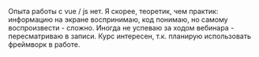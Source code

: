 Опыта работы с vue / js нет. Я скорее, теоретик, чем практик: информацию на экране воспринимаю, код понимаю, но самому воспроизвести - сложно. Иногда не успеваю за ходом вебинара - пересматриваю в записи. Курс интересен, т.к. планирую использовать фреймворк в работе.
